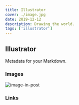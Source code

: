 ```yaml
---
title: Illustrator
cover: ./image.jpg
date: 2019-12-12
description: Drawing the world.
tags: ['illustrator']
---
```


## Illustrator

Metadata for your Markdown.

### Images

![image-in-post](./image-in-post.jpg)

### Links
